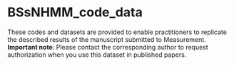 # BSsNHMM_code_data
These codes and datasets are provided to enable practitioners to replicate the described results of the manuscript submitted to Measurement.
**Important note**: Please contact the corresponding author to request authorization when you use this dataset in published papers.

